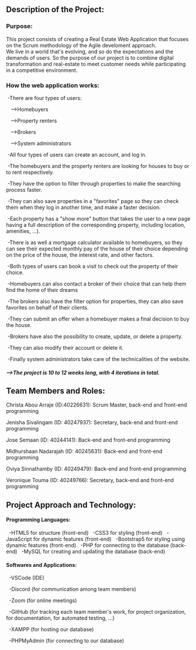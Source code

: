 ## Description of the Project: 
### Purpose:
This project consists of creating a Real Estate Web Application that focuses on the Scrum methodology of the Agile develoment approach. <br /> 
  We live in a world that's evolving, and so do the expectations and the demands of users. So the purpose of our project is to combine digital transformation and real-estate to meet customer needs while   participating in a competitive environment. <br />
### How the web application works:
&nbsp;-There are four types of users: 

&nbsp;&nbsp;&nbsp;-->Homebuyers
    
&nbsp;&nbsp;&nbsp;-->Property renters 
    
&nbsp;&nbsp;&nbsp;-->Brokers
    
&nbsp;&nbsp;&nbsp;-->System administrators 
    
&nbsp;-All four types of users can create an account, and log in.
  
&nbsp;-The homebuyers and the property renters are looking for houses to buy or to rent respectively. 
    
&nbsp;-They have the option to filter through properties to make the searching process faster. 
    
&nbsp;-They can also save  properties in a "favorites" page so they can check them when they log in another time,  and make a faster decision.
    
&nbsp;-Each property has a "show more" button that takes the user to a new page having a full description of the corresponding property, including location, amenities, ...). 
    
&nbsp;-There is as well a mortgage calculator available to homebuyers, so they can see their expected monthly pay of the house of their choice depending on the price of the house, the interest rate, and other factors. 
    
&nbsp;-Both types of users can book a visit to check out the property of their choice. 
    
&nbsp;-Homebuyers can also contact a broker of their choice that can help them find the home of their dreams

&nbsp;-The brokers also have the filter option for properties, they can also save favorites on behalf of their clients. 
    
&nbsp;-They can submit an offer when a homebuyer makes a final decision to buy the house. 
    
&nbsp;-Brokers have also the possibility to create, update, or delete a property. 
    
&nbsp;-They can also modify their account or delete it. 
    
&nbsp;-Finally system administrators take care of the technicalities of the website. 
    

##### -->The project is 10 to 12 weeks long, with 4 iterations in total. 


## Team Members and Roles:

Christa Abou Arraje (ID:40226631): Scrum Master, back-end and front-end programming

Jenisha Sivalingam (ID: 40247937): Secretary, back-end and front-end programming

Jose Semaan (ID: 40244141): Back-end and front-end programming

Midhurshaan Nadarajah (ID: 40245631): Back-end and front-end programming

Oviya Sinnathamby (ID: 40249479): Back-end and front-end programming

Veronique Touma (ID: 40249766): Secretary, back-end and front-end programming


## Project Approach and Technology: 

#### Programming Languages: 

&nbsp;&nbsp;-HTML5 for structure (front-end)
&nbsp;&nbsp;-CSS3 for styling (front-end)
&nbsp;&nbsp;-JavaScript for dynamic features (front-end)
&nbsp;&nbsp;-Bootstrap5 for styling using dynamic features (front-end)
&nbsp;&nbsp;-PHP for connecting to the database (back-end)
&nbsp;&nbsp;-MySQL for creating and updating the database (back-end)

#### Softwares and Applications: 

&nbsp;&nbsp;-VSCode (IDE)

&nbsp;&nbsp;-Discord (for communication among team members)

&nbsp;&nbsp;-Zoom (for online meetings)

&nbsp;&nbsp;-GitHub (for tracking each team member's work, for project organization, for documentation, for automated testing, ...)

&nbsp;&nbsp;-XAMPP (for hosting our database) 

&nbsp;&nbsp;-PHPMyAdmin (for connecting to our database)


